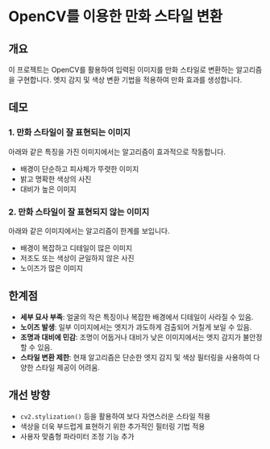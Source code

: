 # OpenCV를 이용한 만화 스타일 변환

## 개요

이 프로젝트는 OpenCV를 활용하여 입력된 이미지를 만화 스타일로 변환하는 알고리즘을 구현합니다. 엣지 감지 및 색상 변환 기법을 적용하여 만화 효과를 생성합니다.

## 데모

### 1. 만화 스타일이 잘 표현되는 이미지

아래와 같은 특징을 가진 이미지에서는 알고리즘이 효과적으로 작동합니다.

- 배경이 단순하고 피사체가 뚜렷한 이미지
- 밝고 명확한 색상의 사진
- 대비가 높은 이미지

### 2. 만화 스타일이 잘 표현되지 않는 이미지

아래와 같은 이미지에서는 알고리즘이 한계를 보입니다.

- 배경이 복잡하고 디테일이 많은 이미지
- 저조도 또는 색상이 균일하지 않은 사진
- 노이즈가 많은 이미지

## 한계점

- **세부 묘사 부족**: 얼굴의 작은 특징이나 복잡한 배경에서 디테일이 사라질 수 있음.
- **노이즈 발생**: 일부 이미지에서는 엣지가 과도하게 검출되어 거칠게 보일 수 있음.
- **조명과 대비에 민감**: 조명이 어둡거나 대비가 낮은 이미지에서는 엣지 감지가 불안정할 수 있음.
- **스타일 변환 제한**: 현재 알고리즘은 단순한 엣지 감지 및 색상 필터링을 사용하여 다양한 스타일 제공이 어려움.

## 개선 방향

- `cv2.stylization()` 등을 활용하여 보다 자연스러운 스타일 적용
- 색상을 더욱 부드럽게 표현하기 위한 추가적인 필터링 기법 적용
- 사용자 맞춤형 파라미터 조정 기능 추가
